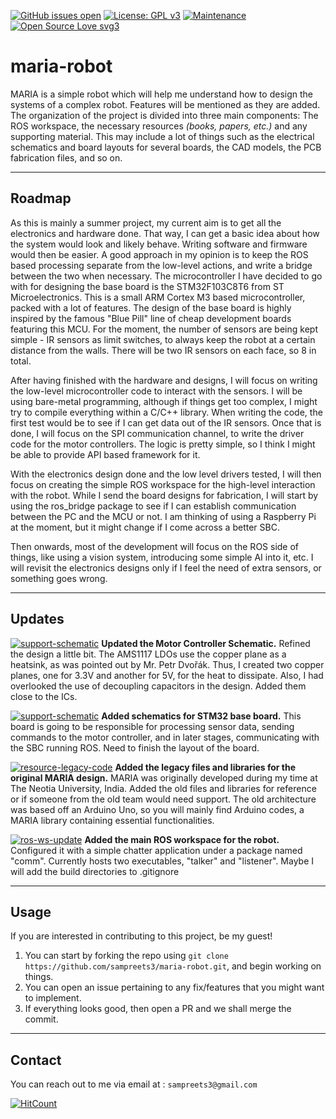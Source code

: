 [![GitHub issues open](https://img.shields.io/github/issues/network-tools/shconfparser.svg?maxAge=2592)](https://github.com/sampreets3/maria-robot/issues)
[![License: GPL v3](https://img.shields.io/badge/License-GPLv3-blue.svg)](https://www.gnu.org/licenses/gpl-3.0)
[![Maintenance](https://img.shields.io/badge/Maintained%3F-yes-green.svg)](https://GitHub.com/Naereen/StrapDown.js/graphs/commit-activity)
[![Open Source Love svg3](https://badges.frapsoft.com/os/v3/open-source.svg?v=103)](https://github.com/ellerbrock/open-source-badges/)


# maria-robot

MARIA is a simple robot which will help me understand how to design the systems of a complex robot. Features will be mentioned as they are added.
The organization of the project is divided into three main components: The ROS workspace, the necessary resources *(books, papers, etc.)* and any supporting material. This may include a lot of things such as the electrical schematics and board layouts for several boards, the CAD models, the PCB fabrication files, and so on.

---

## Roadmap

As this is mainly a summer project, my current aim is to get all the electronics and hardware done. That way, I can get a basic idea about how the system would look and likely behave. Writing software and firmware would then be easier. A good approach in my opinion is to keep the ROS based processing separate from the low-level actions, and write a bridge between the two when necessary. The microcontroller I have decided to go with for designing the base board is the STM32F103C8T6 from ST Microelectronics. This is a small ARM Cortex M3 based microcontroller, packed with a lot of features. The design of the base board is highly inspired by the famous "Blue Pill" line of cheap development boards featuring this MCU. For the moment, the number of sensors are being kept simple - IR sensors as limit switches, to always keep the robot at a certain distance from the walls. There will be two IR sensors on each face, so 8 in total.

After having finished with the hardware and designs, I will focus on writing the low-level microcontroller code to interact with the sensors. I will be using bare-metal programming, although if things get too complex, I might try to compile everything within a C/C++ library. When writing the code, the first test would be to see if I can get data out of the IR sensors. Once that is done, I will focus on the SPI communication channel, to write the driver code for the motor controllers. The logic is pretty simple, so I think I might be able to provide API based framework for it.

With the electronics design done and the low level drivers tested, I will then focus on creating the simple ROS workspace for the high-level interaction with the robot. While I send the board designs for fabrication, I will start by using the ros_bridge package to see if I can establish communication between the PC and the MCU or not. I am thinking of using a Raspberry Pi at the moment, but it might change if I come across a better SBC.

Then onwards, most of the development will focus on the ROS side of things, like using a vision system, introducing some simple AI into it, etc. I will revisit the electronics designs only if I feel the need of extra sensors, or something goes wrong.

---

## Updates
[![support-schematic](https://img.shields.io/badge/schematic-support-blue.svg)](https://shields.io/)
**Updated the Motor Controller Schematic.** Refined the design a little bit. The AMS1117 LDOs use the copper plane as a heatsink, as was pointed out by Mr. Petr Dvořák. Thus, I created two copper planes, one for 3.3V and another for 5V, for the heat to dissipate. Also, I had overlooked the use of decoupling capacitors in the design. Added them close to the ICs.

[![support-schematic](https://img.shields.io/badge/schematic-support-blue.svg)](https://shields.io/)
**Added schematics for STM32 base board.** This board is going to be responsible for processing sensor data, sending commands to the motor controller, and in later stages, communicating with the SBC running ROS. Need to finish the layout of the board.

[![resource-legacy-code](https://img.shields.io/badge/resource-legacy-red.svg)](https://shields.io/)
**Added the legacy files and libraries for the original MARIA design.** MARIA was originally developed during my time at The Neotia University, India. Added the old files and libraries for reference or if someone from the old team would need support. The old architecture was based off an Arduino Uno, so you will mainly find Arduino codes, a MARIA library containing essential functionalities.

[![ros-ws-update](https://img.shields.io/badge/ros-workspace-red.svg)](https://shields.io/)
**Added the main ROS workspace for the robot.** Configured it with a simple chatter application under a package named "comm". Currently hosts two executables, "talker" and "listener". Maybe I will add the build directories to .gitignore

<!-- BADGES FOR UPDATE STATUS-->
<!-- Used to indicate what kind of work was updated-->
<!-- The general rule of thumb is to make it understandable. So, we can use any sort of indicator of what it was. -->
<!-- For instance, I had updated the schematics in the support section, so I added the badge as "schematic - support" -->
<!-- You can make your badge from this generic badge tag : [![Generic badge](https://img.shields.io/badge/<SUBJECT>-<STATUS>-<COLOR>.svg)](https://shields.io/) -->
<!-- Just change the <SUBJECT>, <STATUS>, and <COLOR> fields to appropriate values -->
<!-- Ideally, use blue for electrical schematics/layout, red for code updates, and other colors as per need -->

---

## Usage

If you are interested in contributing to this project, be my guest!
  1. You can start by forking the repo using `git clone https://github.com/sampreets3/maria-robot.git`, and begin working on things.
  1. You can open an issue pertaining to any fix/features that you might want to implement.
  1. If everything looks good, then open a PR and we shall merge the commit.

---

## Contact

You can reach out to me via email at : `sampreets3@gmail.com`

[![HitCount](http://hits.dwyl.com/sampreets3/maria-robot.svg)](http://hits.dwyl.com/sampreets3/maria-robot)
